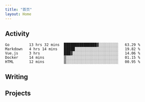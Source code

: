 ```yaml
---
title: "首页"
layout: Home
---
```


## Activity
<!--START_SECTION:waka-->
```text
Go         13 hrs 32 mins  ███████████████▓░░░░░░░░░   63.29 % 
Markdown   4 hrs 14 mins   █████░░░░░░░░░░░░░░░░░░░░   19.82 % 
Vue.js     3 hrs           ███▓░░░░░░░░░░░░░░░░░░░░░   14.06 % 
Docker     14 mins         ▒░░░░░░░░░░░░░░░░░░░░░░░░   01.15 % 
HTML       12 mins         ▒░░░░░░░░░░░░░░░░░░░░░░░░   00.95 % 
```
<!--END_SECTION:waka-->

## Writing
<PindedPosts />

## Projects
<Projects />
